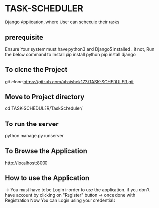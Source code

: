 # TASK-SCHEDULER
Django Application, where User can schedule their tasks 

## prerequisite 
Ensure Your system must have python3 and Django5 installed .
if not, Run the below command to Install
  pip install python 
  pip install django

## To clone the Project 
git clone https://github.com/abhishek173/TASK-SCHEDULER.git

## Move to Project directory
cd TASK-SCHEDULER/TaskScheduler/

## To run the server
python manage.py runserver

## To Browse the Application
http://localhost:8000

## How to use the Application 
-> You must have to be Login inorder to use the application.
if you don't have account by clicking on "Register" button
-> once done with Registration 
Now You can Login using your credentials
